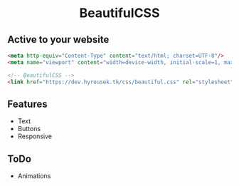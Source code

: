 <link href="css/beautiful.css" rel="stylesheet">
<div align="center">
   <h1 class="text ruby">BeautifulCSS</h1>
 </div>

## Active to your website
```html
<meta http-equiv="Content-Type" content="text/html; charset=UTF-8"/>
<meta name="viewport" content="width=device-width, initial-scale=1, maximum-scale=1.0, user-scalable=no"/>

<!-- BeautifulCSS -->
<link href="https://dev.hyrousek.tk/css/beautiful.css" rel="stylesheet">
```

## Features
 - Text
 - Buttons
 - Responsive

## ToDo
 - Animations
